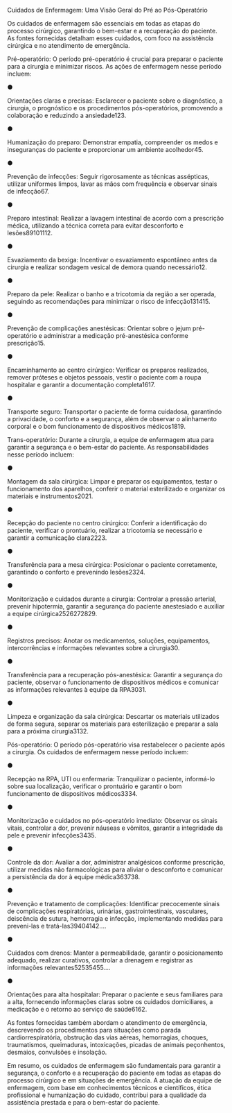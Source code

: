  
 Cuidados de Enfermagem: Uma Visão Geral do Pré ao Pós-Operatório

Os cuidados de enfermagem são essenciais em todas as etapas do processo cirúrgico, garantindo o bem-estar e a recuperação do paciente. As fontes fornecidas detalham esses cuidados, com foco na assistência cirúrgica e no atendimento de emergência.

Pré-operatório: O período pré-operatório é crucial para preparar o paciente para a cirurgia e minimizar riscos. As ações de enfermagem nesse período incluem:

●

Orientações claras e precisas: Esclarecer o paciente sobre o diagnóstico, a cirurgia, o prognóstico e os procedimentos pós-operatórios, promovendo a colaboração e reduzindo a ansiedade123.

●

Humanização do preparo: Demonstrar empatia, compreender os medos e inseguranças do paciente e proporcionar um ambiente acolhedor45.

●

Prevenção de infecções: Seguir rigorosamente as técnicas assépticas, utilizar uniformes limpos, lavar as mãos com frequência e observar sinais de infecção67.

●

Preparo intestinal: Realizar a lavagem intestinal de acordo com a prescrição médica, utilizando a técnica correta para evitar desconforto e lesões89101112.

●

Esvaziamento da bexiga: Incentivar o esvaziamento espontâneo antes da cirurgia e realizar sondagem vesical de demora quando necessário12.

●

Preparo da pele: Realizar o banho e a tricotomia da região a ser operada, seguindo as recomendações para minimizar o risco de infecção131415.

●

Prevenção de complicações anestésicas: Orientar sobre o jejum pré-operatório e administrar a medicação pré-anestésica conforme prescrição15.

●

Encaminhamento ao centro cirúrgico: Verificar os preparos realizados, remover próteses e objetos pessoais, vestir o paciente com a roupa hospitalar e garantir a documentação completa1617.

●

Transporte seguro: Transportar o paciente de forma cuidadosa, garantindo a privacidade, o conforto e a segurança, além de observar o alinhamento corporal e o bom funcionamento de dispositivos médicos1819.

Trans-operatório: Durante a cirurgia, a equipe de enfermagem atua para garantir a segurança e o bem-estar do paciente. As responsabilidades nesse período incluem:

●

Montagem da sala cirúrgica: Limpar e preparar os equipamentos, testar o funcionamento dos aparelhos, conferir o material esterilizado e organizar os materiais e instrumentos2021.

●

Recepção do paciente no centro cirúrgico: Conferir a identificação do paciente, verificar o prontuário, realizar a tricotomia se necessário e garantir a comunicação clara2223.

●

Transferência para a mesa cirúrgica: Posicionar o paciente corretamente, garantindo o conforto e prevenindo lesões2324.

●

Monitorização e cuidados durante a cirurgia: Controlar a pressão arterial, prevenir hipotermia, garantir a segurança do paciente anestesiado e auxiliar a equipe cirúrgica2526272829.

●

Registros precisos: Anotar os medicamentos, soluções, equipamentos, intercorrências e informações relevantes sobre a cirurgia30.

●

Transferência para a recuperação pós-anestésica: Garantir a segurança do paciente, observar o funcionamento de dispositivos médicos e comunicar as informações relevantes à equipe da RPA3031.

●

Limpeza e organização da sala cirúrgica: Descartar os materiais utilizados de forma segura, separar os materiais para esterilização e preparar a sala para a próxima cirurgia3132.

Pós-operatório: O período pós-operatório visa restabelecer o paciente após a cirurgia. Os cuidados de enfermagem nesse período incluem:

●

Recepção na RPA, UTI ou enfermaria: Tranquilizar o paciente, informá-lo sobre sua localização, verificar o prontuário e garantir o bom funcionamento de dispositivos médicos3334.

●

Monitorização e cuidados no pós-operatório imediato: Observar os sinais vitais, controlar a dor, prevenir náuseas e vômitos, garantir a integridade da pele e prevenir infecções3435.

●

Controle da dor: Avaliar a dor, administrar analgésicos conforme prescrição, utilizar medidas não farmacológicas para aliviar o desconforto e comunicar a persistência da dor à equipe médica363738.

●

Prevenção e tratamento de complicações: Identificar precocemente sinais de complicações respiratórias, urinárias, gastrointestinais, vasculares, deiscência de sutura, hemorragia e infecção, implementando medidas para preveni-las e tratá-las39404142....

●

Cuidados com drenos: Manter a permeabilidade, garantir o posicionamento adequado, realizar curativos, controlar a drenagem e registrar as informações relevantes52535455....

●

Orientações para alta hospitalar: Preparar o paciente e seus familiares para a alta, fornecendo informações claras sobre os cuidados domiciliares, a medicação e o retorno ao serviço de saúde6162.

As fontes fornecidas também abordam o atendimento de emergência, descrevendo os procedimentos para situações como parada cardiorrespiratória, obstrução das vias aéreas, hemorragias, choques, traumatismos, queimaduras, intoxicações, picadas de animais peçonhentos, desmaios, convulsões e insolação.

Em resumo, os cuidados de enfermagem são fundamentais para garantir a segurança, o conforto e a recuperação do paciente em todas as etapas do processo cirúrgico e em situações de emergência. A atuação da equipe de enfermagem, com base em conhecimentos técnicos e científicos, ética profissional e humanização do cuidado, contribui para a qualidade da assistência prestada e para o bem-estar do paciente.